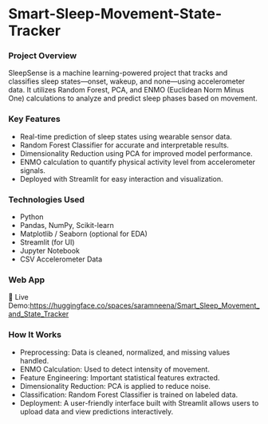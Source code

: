 # Smart-Sleep-Movement-State-Tracker
### Project Overview
SleepSense is a machine learning-powered project that tracks and classifies sleep states—onset, wakeup, and none—using accelerometer data. It utilizes Random Forest, PCA, and ENMO (Euclidean Norm Minus One) calculations to analyze and predict sleep phases based on movement.
### Key Features
+ Real-time prediction of sleep states using wearable sensor data.
+ Random Forest Classifier for accurate and interpretable results.
+ Dimensionality Reduction using PCA for improved model performance.
+ ENMO calculation to quantify physical activity level from accelerometer signals.
+ Deployed with Streamlit for easy interaction and visualization.
### Technologies Used
+ Python
+ Pandas, NumPy, Scikit-learn
+ Matplotlib / Seaborn (optional for EDA)
+ Streamlit (for UI)
+ Jupyter Notebook
+ CSV Accelerometer Data

### Web App
🔗 Live Demo:https://huggingface.co/spaces/saramneena/Smart_Sleep_Movement_and_State_Tracker
### How It Works
+ Preprocessing: Data is cleaned, normalized, and missing values handled.
+ ENMO Calculation: Used to detect intensity of movement.
+ Feature Engineering: Important statistical features extracted.
+ Dimensionality Reduction: PCA is applied to reduce noise.
+ Classification: Random Forest Classifier is trained on labeled data.
+ Deployment: A user-friendly interface built with Streamlit allows users to upload data and view predictions interactively.
